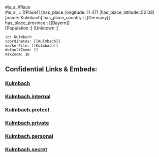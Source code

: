 ﻿---
location: [50.08,11.47] 
mapzoom: [7,12] 
mapmarker: city 
type: City
tags:
- geo/City


SpocWebEntityId: 31689
isDeleted: false
confidential: public

---
#is_a_/Place  
#is_a_ :: [[Place]] 
[has_place_longitude::11.47] 
[has_place_latitude::50.08] 
[name::Kulmbach] 
has_place_country:: [[Germany]]  
has_place_province:: [[Bayern]]  
[Population::] 
[Unknown::] 


```leaflet
id: Kulmbach
coordinates: [[Kulmbach]] 
markerFile: [[Kulmbach]] 
defaultZoom: 11 
maxZoom: 18
```


## Confidential Links & Embeds: 

### [Kulmbach](/_public/Earth/Continent/Europe/Europe~Central/Germany/Germany~West/Bayern/counties~Bayern/Kulmbach/cities~Kulmbach/Kulmbach-city/City/Kulmbach.md) 

### [Kulmbach.internal](/_internal/Earth/Continent/Europe/Europe~Central/Germany/Germany~West/Bayern/counties~Bayern/Kulmbach/cities~Kulmbach/Kulmbach-city/City/Kulmbach.internal.md) 

### [Kulmbach.protect](/_protect/Earth/Continent/Europe/Europe~Central/Germany/Germany~West/Bayern/counties~Bayern/Kulmbach/cities~Kulmbach/Kulmbach-city/City/Kulmbach.protect.md) 

### [Kulmbach.private](/_private/Earth/Continent/Europe/Europe~Central/Germany/Germany~West/Bayern/counties~Bayern/Kulmbach/cities~Kulmbach/Kulmbach-city/City/Kulmbach.private.md) 

### [Kulmbach.personal](/_personal/Earth/Continent/Europe/Europe~Central/Germany/Germany~West/Bayern/counties~Bayern/Kulmbach/cities~Kulmbach/Kulmbach-city/City/Kulmbach.personal.md) 

### [Kulmbach.secret](/_secret/Earth/Continent/Europe/Europe~Central/Germany/Germany~West/Bayern/counties~Bayern/Kulmbach/cities~Kulmbach/Kulmbach-city/City/Kulmbach.secret.md) 
